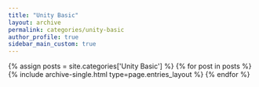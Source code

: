 ```yaml
---
title: "Unity Basic"
layout: archive
permalink: categories/unity-basic
author_profile: true
sidebar_main_custom: true
---
```


<!-- 카테고리 이름 : Android Basic -->

{% assign posts = site.categories['Unity Basic'] %}
{% for post in posts %} {% include archive-single.html type=page.entries_layout %} {% endfor %}